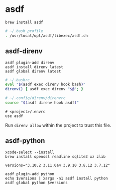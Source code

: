 # asdf
```
brew install asdf
```

```bash
# ~/.bash_profile
. /usr/local/opt/asdf/libexec/asdf.sh
```

## asdf-direnv
```
asdf plugin-add direnv
asdf install direnv latest
asdf global direnv latest
```

```bash
# ~/.bashrc
eval "$(asdf exec direnv hook bash)"
direnv() { asdf exec direnv "$@"; }
```

```bash
# ~/.config/direnv/direnvrc
source "$(asdf direnv hook asdf)"
```

```
# <project>/.envrc
use asdf
```

Run `direnv allow` within the project to trust this file.

## asdf-python
```
xcode-select --install
brew install openssl readline sqlite3 xz zlib

versions="3.10.2 3.11.0a4 3.9.10 3.8.12 3.7.12"

asdf plugin-add python
echo $versions | xargs -n1 asdf install python 
asdf global python $versions
```
